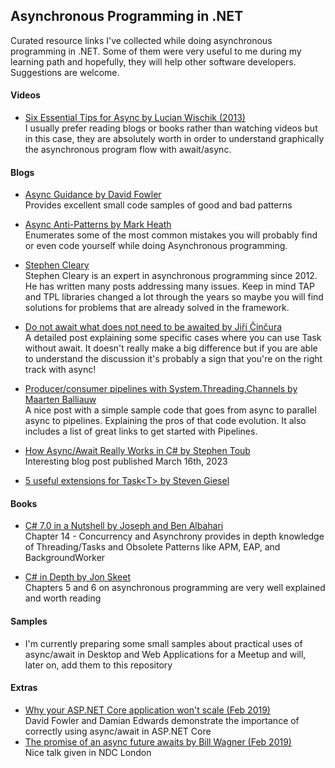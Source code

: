 ## Asynchronous Programming in .NET
Curated resource links I've collected while doing asynchronous programming in .NET. Some of them were very useful to me during my learning path and hopefully, they will help other software developers. Suggestions are welcome.

#### Videos
* [Six Essential Tips for Async by Lucian Wischik (2013)](https://channel9.msdn.com/Series/Three-Essential-Tips-for-Async)  
I usually prefer reading blogs or books rather than watching videos but in this case, they are absolutely worth in order to understand graphically the asynchronous program flow with await/async.

#### Blogs
* [Async Guidance by David Fowler](https://github.com/davidfowl/AspNetCoreDiagnosticScenarios/blob/master/AsyncGuidance.md)  
Provides excellent small code samples of good and bad patterns

* [Async Anti-Patterns by Mark Heath](https://markheath.net/post/async-antipatterns)  
Enumerates some of the most common mistakes you will probably find or even code yourself while doing Asynchronous programming.

* [Stephen Cleary](https://blog.stephencleary.com)  
Stephen Cleary is an expert in asynchronous programming since 2012. He has written many posts addressing many issues. Keep in mind TAP and TPL libraries changed a lot through the years so maybe you will find solutions for problems that are already solved in the framework.

* [Do not await what does not need to be awaited by Jiří Činčura](https://www.tabsoverspaces.com/233659-do-not-await-what-does-not-need-to-be-awaited)  
A detailed post explaining some specific cases where you can use Task without await. It doesn't really make a big difference but if you are able to understand the discussion it's probably a sign that you're on the right track with async!

* [Producer/consumer pipelines with System.Threading.Channels by Maarten Balliauw](https://blog.maartenballiauw.be/post/2020/08/26/producer-consumer-pipelines-with-system-threading-channels.html)  
A nice post with a simple sample code that goes from async to parallel async to pipelines. Explaining the pros of that code evolution. It also includes a list of great links to get started with Pipelines.

* [How Async/Await Really Works in C# by Stephen Toub](https://devblogs.microsoft.com/dotnet/how-async-await-really-works)  
Interesting blog post published March 16th, 2023

* [5 useful extensions for Task\<T\> by Steven Giesel](https://steven-giesel.com/blogPost/d38e70b4-6f36-41ff-8011-b0b0d1f54f6e)

#### Books
* [C# 7.0 in a Nutshell by Joseph and Ben Albahari](http://www.albahari.com/nutshell/)  
Chapter 14 - Concurrency and Asynchrony provides in depth knowledge of Threading/Tasks and Obsolete Patterns like APM, EAP, and BackgroundWorker

* [C# in Depth by Jon Skeet](https://csharpindepth.com/)  
Chapters 5 and 6 on asynchronous programming are very well explained and worth reading

#### Samples
* I'm currently preparing some small samples about practical uses of async/await in Desktop and Web Applications for a Meetup and will, later on, add them to this repository

#### Extras
* [Why your ASP.NET Core application won't scale (Feb 2019)](https://www.youtube.com/watch?v=J-xqz_ZM9Wg)  
David Fowler and Damian Edwards demonstrate the importance of correctly using async/await in ASP.NET Core
* [The promise of an async future awaits by Bill Wagner (Feb 2019)](https://www.youtube.com/watch?v=ghDS4_NFbcQ)  
Nice talk given in NDC London
